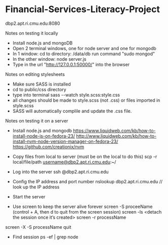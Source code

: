 # Financial-Services-Literacy-Project

dbp2.apt.ri.cmu.edu:8080

Notes on testing it locally
- Install node.js and mongoDB
- Open 2 terminal windows, one for node server and one for mongodb
- In 1 window: cd to directory: /data/db
run command "sudo mongod"
- In the other window: node server.js
- Type in the url "http://127.0.0.1:50000/" into the browser

Notes on editing stylesheets
- Make sure SASS is installed
- cd to public/css directory
- type into terminal
    sass --watch style.scss:style.css
- all changes should be made to style.scss (not .css) or files imported in style.scss
- SASS will automatically complile and update the .css file.


Notes on testing it on a server
- Install node.js and mongodb
https://www.liquidweb.com/kb/how-to-install-node-js-on-fedora-23/
http://www.liquidweb.com/kb/how-to-install-nvm-node-version-manager-on-fedora-23/
https://github.com/creationix/nvm

- Copy files from local to server (must be on the local to do this)
scp -r local/file/path username@dbp2.apt.ri.cmu.edu:~/

- Log into the server
ssh <username>@dbp2.apt.ri.cmu.edu

- Config the IP address and port number 
nslookup dbp2.apt.ri.cmu.edu  // look up the IP address
- Start the server

- Use screen to keep the server alive forever
screen -S proceeName
(control + A, then d to quit from the screen session)
screen -ls 
<detach the session once it’s created>
screen -r processName
<kill a screen session>
screen -X -S processName quit

- Find session
ps -ef | grep node
